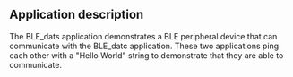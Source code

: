 ## Application description

The BLE\_dats application demonstrates a BLE peripheral device that can communicate with the BLE\_datc application. These two applications ping each other with a "Hello World" string to demonstrate that they are able to communicate.


